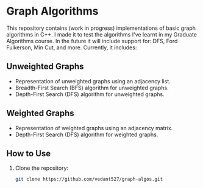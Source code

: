 # Graph Algorithms

This repository contains (work in progress) implementations of basic graph algorithms in C++. I made it to test the algorithms I've learnt in my Graduate Algorithms course.
In the future it will include support for: DFS, Ford Fulkerson, Min Cut, and more. Currently, it includes:

## Unweighted Graphs

- Representation of unweighted graphs using an adjacency list.
- Breadth-First Search (BFS) algorithm for unweighted graphs.
- Depth-First Search (DFS) algorithm for unweighted graphs.


## Weighted Graphs

- Representation of weighted graphs using an adjacency matrix.
- Depth-First Search (DFS) algorithm for weighted graphs.

## How to Use

1. Clone the repository:

   ```bash
   git clone https://github.com/vedant527/graph-algos.git
